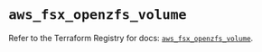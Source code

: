 # `aws_fsx_openzfs_volume`

Refer to the Terraform Registry for docs: [`aws_fsx_openzfs_volume`](https://registry.terraform.io/providers/hashicorp/aws/6.6.0/docs/resources/fsx_openzfs_volume).
